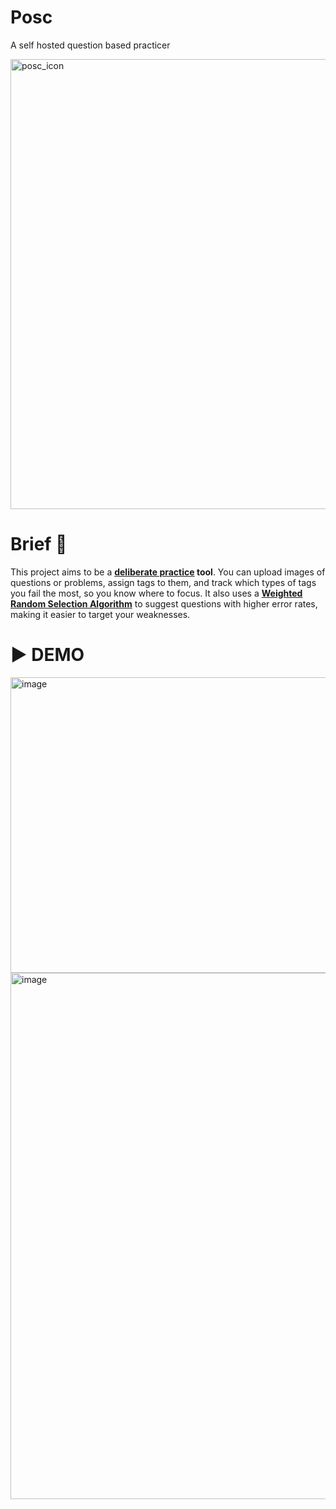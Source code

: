 # Posc
A self hosted question based practicer

<img width="720" height="720" alt="posc_icon" src="https://github.com/user-attachments/assets/e705892f-8e76-4784-a3cc-9a4f90cb63ae"> </img>


# Brief 📖
This project aims to be a **[deliberate practice](https://jamesclear.com/deliberate-practice-theory) tool**. You can upload images of questions or problems, assign tags to them, and track which types of tags you fail the most, so you know where to focus. It also uses a **[Weighted Random Selection Algorithm](https://dev.to/jacktt/understanding-the-weighted-random-algorithm-581p)** to suggest questions with higher error rates, making it easier to target your weaknesses.





# ▶️ DEMO
<img width="1191" height="473" alt="image" src="https://github.com/user-attachments/assets/467dcbbc-81e9-48b5-84cf-fbbfb2667070" />

<img width="1208" height="842" alt="image" src="https://github.com/user-attachments/assets/1126082e-a9e6-4be0-be28-7b0860416f28" />
